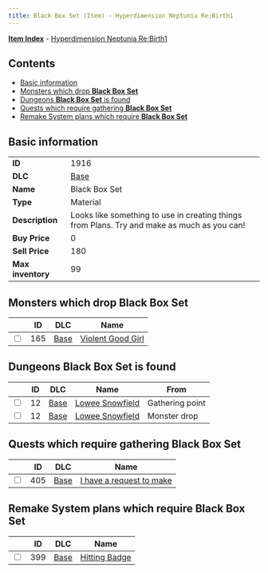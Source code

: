```yaml
---
title: Black Box Set (Item) - Hyperdimension Neptunia Re;Birth1
---
```


[**Item Index**](/neptunia/rb1/item/index.html) - [Hyperdimension Neptunia Re;Birth1](/neptunia/rb1)

## Contents

- [Basic information](#basic-information)
- [Monsters which drop **Black Box Set**](#monsters-which-drop-black-box-set)
- [Dungeons **Black Box Set** is found](#dungeons-black-box-set-is-found)
- [Quests which require gathering **Black Box Set**](#quests-which-require-gathering-black-box-set)
- [Remake System plans which require **Black Box Set**](#remake-system-plans-which-require-black-box-set)

## Basic information

|   |   |
| -- | -- |
| **ID** | 1916 |
| **DLC** | [Base](/neptunia/rb1/dlc/1-base.html) |
| **Name** | Black Box Set |
| **Type** | Material |
| **Description** | Looks like something to use in creating things from Plans. Try and make as much as you can! |
| **Buy Price** | 0 |
| **Sell Price** | 180 |
| **Max inventory** | 99 |


## Monsters which drop **Black Box Set**

|    | ID | DLC | Name |
| -- | -- | --- | ---- |
| <input type="checkbox" id="rb1-monster-1-165" class="trackbox" /> | 165 | [Base](/neptunia/rb1/dlc/1-base.html) | [Violent Good Girl](/neptunia/rb1/monster/1-165-violent-good-girl.html) |


## Dungeons **Black Box Set** is found

|    | ID | DLC | Name | From |
| -- | -- | --- | ---- | ---- |
| <input type="checkbox" id="rb1-dungeon-1-12" class="trackbox" /> | 12 | [Base](/neptunia/rb1/dlc/1-base.html) | [Lowee Snowfield](/neptunia/rb1/dungeon/1-12-lowee-snowfield.html) | Gathering point |
| <input type="checkbox" id="rb1-dungeon-1-12" class="trackbox" /> | 12 | [Base](/neptunia/rb1/dlc/1-base.html) | [Lowee Snowfield](/neptunia/rb1/dungeon/1-12-lowee-snowfield.html) | Monster drop |


## Quests which require gathering **Black Box Set**

|    | ID | DLC | Name |
| -- | -- | --- | ---- |
| <input type="checkbox" id="rb1-quest-1-405" class="trackbox" /> | 405 | [Base](/neptunia/rb1/dlc/1-base.html) | [I have a request to make](/neptunia/rb1/quest/1-405-i-have-a-request-to-make.html) |


## Remake System plans which require **Black Box Set**

|    | ID | DLC | Name |
| -- | -- | --- | ---- |
| <input type="checkbox" id="rb1-quest-1-399" class="trackbox" /> | 399 | [Base](/neptunia/rb1/dlc/1-base.html) | [Hitting Badge](/neptunia/rb1/quest/1-399-hitting-badge.html) |
